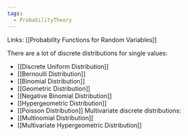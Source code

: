 ```yaml
---
tags:
  - ProbabilityTheory
---
```

Links: [[Probability Functions for Random Variables]]

There are a lot of discrete distributions for single values:
- [[Discrete Uniform Distribution]]
- [[Bernoulli Distribution]]
- [[Binomial Distribution]]
- [[Geometric Distribution]]
- [[Negative Binomial Distribution]]
- [[Hypergeometric Distribution]]
- [[Poisson Distribution]]
Multivariate discrete distributions:
- [[Multinomial Distribution]]
- [[Multivariate Hypergeometric Distribution]]
